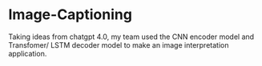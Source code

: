 # Image-Captioning
 Taking ideas from chatgpt 4.0, my team used the CNN encoder model and Transfomer/ LSTM decoder model to make an image interpretation application.
